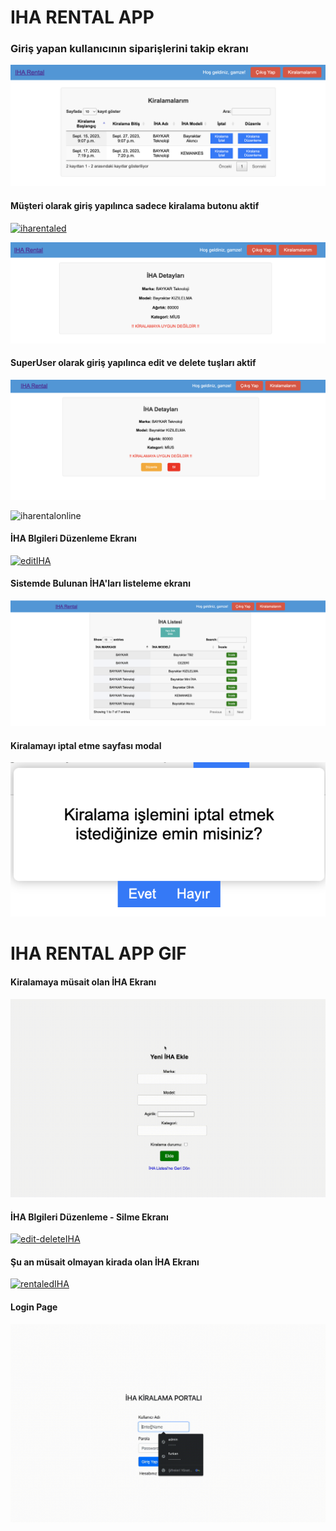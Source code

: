 # IHA RENTAL APP

### Giriş yapan kullanıcının siparişlerini takip ekranı 
[![N|Kiralamalarım](https://github.com/GamzeEbru/rentalProject/blob/main/static/img/Listrentals.png)](https://github.com/GamzeEbru/rentalProject/blob/main/static/img/Listrentals.png)

#### Müşteri olarak giriş yapılınca sadece kiralama butonu aktif

[![iharentaled](https://github.com/GamzeEbru/rentalProject/blob/main/static/img/customer%C4%B0haDetails.png)](https://github.com/GamzeEbru/rentalProject/blob/main/static/img/customer%C4%B0haDetails.png)

[![iharentaled](https://github.com/GamzeEbru/rentalProject/blob/main/static/img/ihadetailcustomer.png)](https://github.com/GamzeEbru/rentalProject/blob/main/static/img/ihadetailcustomer.png)


#### SuperUser olarak giriş yapılınca edit ve delete tuşları aktif
[![iharentaled](https://github.com/GamzeEbru/rentalProject/blob/main/static/img/ihaDetaylari_kirali.png)](https://github.com/GamzeEbru/rentalProject/blob/main/static/img/ihaDetaylari_kirali.png)

![iharentalonline](https://github.com/GamzeEbru/rentalProject/blob/main/static/img/ihaDetaylari_m%C3%BCsait.png)

#### İHA Blgileri Düzenleme Ekranı 
[![editIHA](https://github.com/GamzeEbru/rentalProject/blob/main/static/img/ihaD%C3%BCzenle.png)](https://github.com/GamzeEbru/rentalProject/blob/main/static/img/ihaD%C3%BCzenle.png)
 
#### Sistemde Bulunan İHA'ları listeleme ekranı 
[![listIHA](https://github.com/GamzeEbru/rentalProject/blob/main/static/img/ihaListeleme.png)](https://github.com/GamzeEbru/rentalProject/blob/main/static/img/ihaListeleme.png)
 
#### Kiralamayı iptal etme sayfası modal
[![cancelRentalModal](https://github.com/GamzeEbru/rentalProject/blob/main/static/img/kiralamaIptal.png)](https://github.com/GamzeEbru/rentalProject/blob/main/static/img/kiralamaIptal.png)
 
# IHA RENTAL APP GIF

#### Kiralamaya müsait olan İHA Ekranı 
![newIHAadd](https://github.com/GamzeEbru/rentalProject/blob/main/static/img/addNewIha.gif)

#### İHA Blgileri Düzenleme - Silme Ekranı 
[![edit-deleteIHA](https://github.com/GamzeEbru/rentalProject/blob/main/static/img/iha_edit-delete.gif)](https://github.com/GamzeEbru/rentalProject/blob/main/static/img/iha_edit-delete.gif)
 
#### Şu an müsait olmayan kirada olan İHA Ekranı 
[![rentaledIHA](https://github.com/GamzeEbru/rentalProject/blob/main/static/img/kiralanan%C4%B0ha.gif)](https://github.com/GamzeEbru/rentalProject/blob/main/static/img/kiralanan%C4%B0ha.gif)
 
#### Login Page
[![LoginPage](https://github.com/GamzeEbru/rentalProject/blob/main/static/img/loginPage.gif)](https://github.com/GamzeEbru/rentalProject/blob/main/static/img/loginPage.gif)
